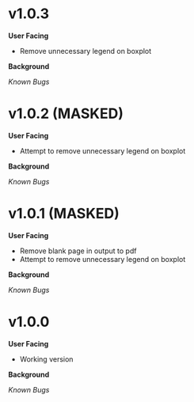 # v1.0.3
**User Facing**
* Remove unnecessary legend on boxplot

**Background**

*Known Bugs*

# v1.0.2 (**MASKED**)
**User Facing**
* Attempt to remove unnecessary legend on boxplot

**Background**

*Known Bugs*

# v1.0.1 (**MASKED**)
**User Facing**
* Remove blank page in output to pdf
* Attempt to remove unnecessary legend on boxplot

**Background**

*Known Bugs*

# v1.0.0
**User Facing**
* Working version

**Background**

*Known Bugs*